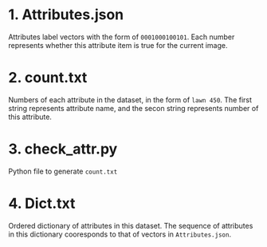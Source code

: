 # 1. Attributes.json
Attributes label vectors with the form of `0001000100101`.
Each number represents whether this attribute item is true for the current image.

# 2. count.txt
Numbers of each attribute in the dataset, in the form of `lawn 450`. 
The first string represents attribute name, and the secon string represents number of this attribute.

# 3. check_attr.py
Python file to generate `count.txt`

# 4. Dict.txt
Ordered dictionary of attributes in this dataset. 
The sequence of attributes in this dictionary cooresponds to that of vectors in `Attributes.json`. 
